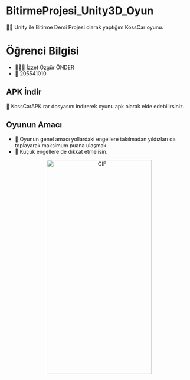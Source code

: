 # BitirmeProjesi_Unity3D_Oyun
👨‍💻 Unity ile Bitirme Dersi Projesi olarak yaptığım KossCar oyunu.

# Öğrenci Bilgisi
- 👨🏻‍💼 İzzet Özgür ÖNDER  
- 🔢 205541010


## APK İndir
📲 KossCarAPK.rar dosyasını indirerek oyunu apk olarak elde edebilirsiniz.

## Oyunun Amacı
- 🤔 Oyunun genel amacı yollardaki engellere takılmadan yıldızları da toplayarak maksimum puana ulaşmak.
- 🚧 Küçük engellere de dikkat etmelisin.

<center><img align="center" alt="GIF" src="https://i.hizliresim.com/medthn7.png" width="284" height="581" /></center>
